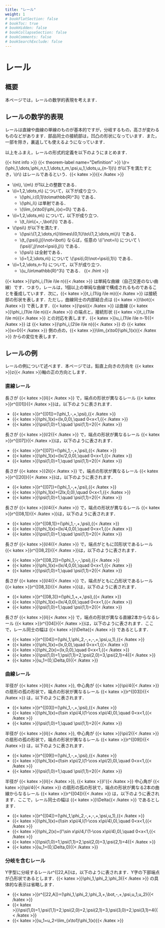 ```yaml
---
title: "レール"
weight: 1
# bookFlatSection: false
# bookToc: true
# bookHidden: false
# bookCollapseSection: false
# bookComments: false
# bookSearchExclude: false
---
```


# レール

## 概要

本ページでは，レールの数学的表現を考えます．

## レールの数学的表現

レールは直線や曲線の単線のものが基本的ですが，分岐するもの，高さが変わるものなどがあります．部品同士の接続部は，凹凸の形状になっています．また，一部を除き，裏返しても使えるようになっています．

以上をふまえ，レールの形式的定義を以下のようにまとめます．

{{< hint info >}}
{{< theorem-label name="Definition" >}} \\(r=(\phi_1,\dots,\phi_n,t_1,\dots,t_m,\psi,u_1,\dots,u_{n-1})\\) が以下を満たすとき，\\(r\\) はレールであるという．{{< katex >}}{{< /katex >}}
* \\(n\\), \\(m\\) が1以上の整数である．
* \\(i=1,2,\dots,n\\) について，以下が成り立つ．
  * \\(\phi_i:(0,1)\to\mathbb{R}^3\\) である．
  * \\(\phi_i\\) は単射である．
  * \\(\lim_{x\to0}\phi_i(x)=0\\) である．
* \\(i=1,2,\dots,m\\) について，以下が成り立つ．
  * \\(t_i\in\\{+,-,\bot\\}\\) である．
* \\(\psi\\) が以下を満たす．
  * \\(\psi:\\{1,2,\dots,n\\}\times\\{0,1\\}\to\\{1,2,\dots,m\\}\\) である．
  * \\(t_{\psi(i,j)}\not=\bot\\) ならば，任意の \\(i\'\not=i\\) について \\(\psi(i\',j)\not=\psi(i,j)\\) である．
  * \\(\psi\\) は全射である．
  * \\(i=1,2,\dots,n\\) について \\(\psi(i,0)\not=\psi(i,1)\\) である．
* \\(i=1,2,\dots,n-1\\) について，以下が成り立つ．
  * \\(u_i\in\mathbb{R}^3\\) である．
{{< /hint >}}

{{< katex >}}\phi_i\,(1\le i\le n){{< /katex >}} は単純な曲線（自己交差のない曲線）です．つまり，レールは，1個以上の単純な曲線で構成されるものであることを養成しています．次に，{{< katex >}}t_i\,(1\lg i\le m){{< /katex >}} は接続部の形状を表します．ただし，曲線同士の内部結合点は {{< katex >}}\bot{{< /katex >}} で表します．{{< katex >}}\psi{{< /katex >}} は曲線 {{< katex >}}\phi_i\,(1\le i\le n){{< /katex >}} の端点と，接続形状 {{< katex >}}t_i\,(1\le i\le m){{< /katex >}} との対応を表します．{{< katex >}}u_i\,(1\le i\le n-1){{< /katex >}} は {{< katex >}}\phi_i\,(2\le i\le n){{< /katex >}} の {{< katex >}}x=0{{< /katex >}} 側の点の，{{< katex >}}\lim_{x\to0}\phi_1(x){{< /katex >}} からの変位を表します．

## レールの例

レールの例について述べます．本ページでは，鉛直上向きの方向を {{< katex >}}z{{< /katex >}}軸の正の方向とします．

### 直線レール

長さが {{< katex >}}l{{< /katex >}} で，端点の形状が異なるレール {{< katex >}}r^{[01]}{{< /katex >}}は，以下のように表されます．
* {{< katex >}}r^{[01]}=(\phi_1,-,+,\psi),{{< /katex >}}
* {{< katex >}}\phi_1(x)=(lx,0,0),\quad 0<x<1,{{< /katex >}}
* {{< katex >}}\psi(1,0)=1,\quad \psi(1,1)=2{{< /katex >}}

長さが {{< katex >}}l/2{{< /katex >}} で，端点の形状が異なるレール {{< katex >}}r^{[07]}{{< /katex >}}は，以下のように表されます．
* {{< katex >}}r^{[07]}=(\phi_1,-,+,\psi),{{< /katex >}}
* {{< katex >}}\phi_1(x)=(lx/2,0,0),\quad 0<x<1,{{< /katex >}}
* {{< katex >}}\psi(1,0)=1,\quad \psi(1,1)=2{{< /katex >}}

長さが {{< katex >}}2l{{< /katex >}} で，端点の形状が異なるレール {{< katex >}}r^{[20]}{{< /katex >}}は，以下のように表されます．
* {{< katex >}}r^{[07]}=(\phi_1,-,+,\psi),{{< /katex >}}
* {{< katex >}}\phi_1(x)=(2lx,0,0),\quad 0<x<1,{{< /katex >}}
* {{< katex >}}\psi(1,0)=1,\quad \psi(1,1)=2{{< /katex >}}

長さが {{< katex >}}l/4{{< /katex >}} で，端点の形状が異なるレール {{< katex >}}r^{[08,1]}{{< /katex >}}は，以下のように表されます．
* {{< katex >}}r^{[08,1]}=(\phi_1,-,+,\psi),{{< /katex >}}
* {{< katex >}}\phi_1(x)=(lx/4,0,0),\quad 0<x<1,{{< /katex >}}
* {{< katex >}}\psi(1,0)=1,\quad \psi(1,1)=2{{< /katex >}}

長さが {{< katex >}}l/4{{< /katex >}} で，端点がともに凹形状であるレール {{< katex >}}r^{[08,2]}{{< /katex >}}は，以下のように表されます．
* {{< katex >}}r^{[08,2]}=(\phi_1,-,-,\psi),{{< /katex >}}
* {{< katex >}}\phi_1(x)=(lx/4,0,0),\quad 0<x<1,{{< /katex >}}
* {{< katex >}}\psi(1,0)=1,\quad \psi(1,1)=2{{< /katex >}}

長さが {{< katex >}}l/4{{< /katex >}} で，端点がともに凸形状であるレール {{< katex >}}r^{[08,3]}{{< /katex >}}は，以下のように表されます．
* {{< katex >}}r^{[08,3]}=(\phi_1,+,+,\psi),{{< /katex >}}
* {{< katex >}}\phi_1(x)=(lx/4,0,0),\quad 0<x<1,{{< /katex >}}
* {{< katex >}}\psi(1,0)=1,\quad \psi(1,1)=2{{< /katex >}}

長さが {{< katex >}}l{{< /katex >}} で，端点の形状が異なる直線2本からなるレール {{< katex >}}r^{[04]}{{< /katex >}}は，以下のように表されます．ここで，レール同士の幅は {{< katex >}}\Delta{{< /katex >}} であるとします．
* {{< katex >}}r^{[04]}=(\phi_1,\phi_2,-,+,-,+,\psi,u_1),{{< /katex >}}
* {{< katex >}}\phi_1(x)=(lx,0,0),\quad 0<x<1,{{< /katex >}}
* {{< katex >}}\phi_2(x)=(lx,0,0),\quad 0<x<1,{{< /katex >}}
* {{< katex >}}\psi(1,0)=1,\psi(1,1)=2,\psi(2,0)=3,\psi(2,1)=4{{< /katex >}}
* {{< katex >}}u_1=(0,\Delta,0){{< /katex >}}

### 曲線レール

半径が {{< katex >}}l{{< /katex >}}, 中心角が {{< katex >}}\pi/4{{< /katex >}} の扇形の孤の形状で，端点の形状が異なるレール {{< katex >}}r^{[03]}{{< /katex >}} は，以下のように表されます．
* {{< katex >}}r^{[03]}=(\phi_1,-,+,\psi),{{< /katex >}}
* {{< katex >}}\phi_1(x)=(l\sin x\pi/4,l(1-\cos x\pi/4),0),\quad 0<x<1,{{< /katex >}}
* {{< katex >}}\psi(1,0)=1,\quad \psi(1,1)=2{{< /katex >}}

半径が {{< katex >}}l{{< /katex >}}, 中心角が {{< katex >}}\pi/2{{< /katex >}} の扇形の孤の形状で，端点の形状が異なるレール {{< katex >}}r^{[09]}{{< /katex >}} は，以下のように表されます．
* {{< katex >}}r^{[09]}=(\phi_1,-,+,\psi),{{< /katex >}}
* {{< katex >}}\phi_1(x)=(l\sin x\pi/2,l(1-\cos x\pi/2),0),\quad 0<x<1,{{< /katex >}}
* {{< katex >}}\psi(1,0)=1,\quad \psi(1,1)=2{{< /katex >}}

半径が {{< katex >}}l{{< /katex >}}, {{< katex >}}l'{{< /katex >}} 中心角が {{< katex >}}\pi/4{{< /katex >}} の扇形の孤の形状で，端点の形状が異なる2本の曲線からなるレール {{< katex >}}r^{[04]}{{< /katex >}} は，以下のように表されます．ここで，レール同士の幅は {{< katex >}}\Delta{{< /katex >}} であるとします．
* {{< katex >}}r^{[04]}=(\phi_1,\phi_2,-,+,-,+,\psi,u_1),{{< /katex >}}
* {{< katex >}}\phi_1(x)=(l\sin x\pi/4,l(1-\cos x\pi/4),0),\quad 0<x<1,{{< /katex >}}
* {{< katex >}}\phi_2(x)=(l'\sin x\pi/4,l'(1-\cos x\pi/4),0),\quad 0<x<1,{{< /katex >}}
* {{< katex >}}\psi(1,0)=1,\psi(1,1)=2,\psi(2,0)=3,\psi(2,1)=4{{< /katex >}}
* {{< katex >}}u_1=(0,\Delta,0){{< /katex >}}

### 分岐を含むレール

Y字型に分岐するレールr^{[22,A]}は，以下のように表されます．Y字の下部端点が凸形状であるとします．{{< katex >}}\phi_1,\phi_2,\phi_3{{< /katex >}} の具体的な表示は省略します．
* {{< katex >}}r^{[22,A]}=(\phi_1,\phi_2,\phi_3,+,\bot,-,+,\psi,u_1,u_2){{< /katex >}}
* {{< katex >}}\psi(1,0)=1,\psi(1,1)=2,\psi(2,0)=2,\psi(2,1)=3,\psi(3,0)=2,\psi(3,1)=4{{< /katex >}}
* {{< katex >}}u_1=u_2=\lim_{x\to1}\phi_1(x){{< /katex >}}

